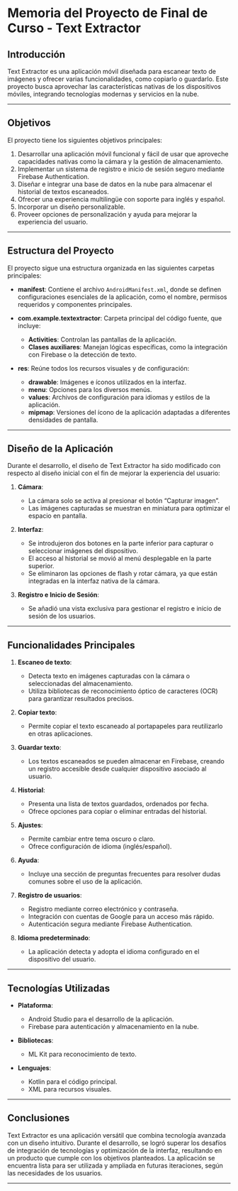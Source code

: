 # Memoria del Proyecto de Final de Curso - Text Extractor

## Introducción
Text Extractor es una aplicación móvil diseñada para escanear texto de imágenes y ofrecer varias funcionalidades, como copiarlo o guardarlo. Este proyecto busca aprovechar las características nativas de los dispositivos móviles, integrando tecnologías modernas y servicios en la nube.

---

## Objetivos

El proyecto tiene los siguientes objetivos principales:

1. Desarrollar una aplicación móvil funcional y fácil de usar que aproveche capacidades nativas como la cámara y la gestión de almacenamiento.
2. Implementar un sistema de registro e inicio de sesión seguro mediante Firebase Authentication.
3. Diseñar e integrar una base de datos en la nube para almacenar el historial de textos escaneados.
4. Ofrecer una experiencia multilingüe con soporte para inglés y español.
5. Incorporar un diseño personalizable.
6. Proveer opciones de personalización y ayuda para mejorar la experiencia del usuario.

---

## Estructura del Proyecto

El proyecto sigue una estructura organizada en las siguientes carpetas principales:

- **manifest**: Contiene el archivo `AndroidManifest.xml`, donde se definen configuraciones esenciales de la aplicación, como el nombre, permisos requeridos y componentes principales.

- **com.example.textextractor**: Carpeta principal del código fuente, que incluye:
   - **Activities**: Controlan las pantallas de la aplicación.
   - **Clases auxiliares**: Manejan lógicas específicas, como la integración con Firebase o la detección de texto.

- **res**: Reúne todos los recursos visuales y de configuración:
   - **drawable**: Imágenes e íconos utilizados en la interfaz.
   - **menu**: Opciones para los diversos menús.
   - **values**: Archivos de configuración para idiomas y estilos de la aplicación.
   - **mipmap**: Versiones del ícono de la aplicación adaptadas a diferentes densidades de pantalla.

---

## Diseño de la Aplicación

Durante el desarrollo, el diseño de Text Extractor ha sido modificado con respecto al diseño inicial con el fin de mejorar la experiencia del usuario:

1. **Cámara**:
   - La cámara solo se activa al presionar el botón “Capturar imagen”.
   - Las imágenes capturadas se muestran en miniatura para optimizar el espacio en pantalla.

2. **Interfaz**:
   - Se introdujeron dos botones en la parte inferior para capturar o seleccionar imágenes del dispositivo.
   - El acceso al historial se movió al menú desplegable en la parte superior.
   - Se eliminaron las opciones de flash y rotar cámara, ya que están integradas en la interfaz nativa de la cámara.

3. **Registro e Inicio de Sesión**:
   - Se añadió una vista exclusiva para gestionar el registro e inicio de sesión de los usuarios.

---

## Funcionalidades Principales

1. **Escaneo de texto**:
   - Detecta texto en imágenes capturadas con la cámara o seleccionadas del almacenamiento.
   - Utiliza bibliotecas de reconocimiento óptico de caracteres (OCR) para garantizar resultados precisos.

2. **Copiar texto**:
   - Permite copiar el texto escaneado al portapapeles para reutilizarlo en otras aplicaciones.

3. **Guardar texto**:
   - Los textos escaneados se pueden almacenar en Firebase, creando un registro accesible desde cualquier dispositivo asociado al usuario.

4. **Historial**:
   - Presenta una lista de textos guardados, ordenados por fecha.
   - Ofrece opciones para copiar o eliminar entradas del historial.

5. **Ajustes**:
   - Permite cambiar entre tema oscuro o claro.
   - Ofrece configuración de idioma (inglés/español).

6. **Ayuda**:
   - Incluye una sección de preguntas frecuentes para resolver dudas comunes sobre el uso de la aplicación.

7. **Registro de usuarios**:
   - Registro mediante correo electrónico y contraseña.
   - Integración con cuentas de Google para un acceso más rápido.
   - Autenticación segura mediante Firebase Authentication.

8. **Idioma predeterminado**:
   - La aplicación detecta y adopta el idioma configurado en el dispositivo del usuario.

---

## Tecnologías Utilizadas

- **Plataforma**:
   - Android Studio para el desarrollo de la aplicación.
   - Firebase para autenticación y almacenamiento en la nube.

- **Bibliotecas**:
   - ML Kit para reconocimiento de texto.

- **Lenguajes**:
   - Kotlin para el código principal.
   - XML para recursos visuales.

---

## Conclusiones

Text Extractor es una aplicación versátil que combina tecnología avanzada con un diseño intuitivo. Durante el desarrollo, se logró superar los desafíos de integración de tecnologías y optimización de la interfaz, resultando en un producto que cumple con los objetivos planteados. La aplicación se encuentra lista para ser utilizada y ampliada en futuras iteraciones, según las necesidades de los usuarios.

---

